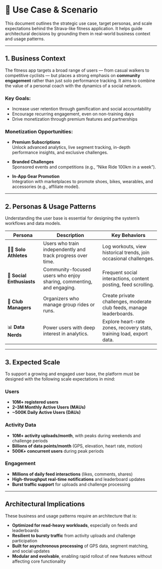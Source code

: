 # 🧭 Use Case & Scenario

This document outlines the strategic use case, target personas, and scale expectations behind the Strava-like fitness application. It helps guide architectural decisions by grounding them in real-world business context and usage patterns.

---

## 1. Business Context

The fitness app targets a broad range of users — from casual walkers to competitive cyclists — but places a strong emphasis on **community engagement** rather than just solo performance tracking. It aims to combine the value of a personal coach with the dynamics of a social network.

### Key Goals:

- Increase user retention through gamification and social accountability
- Encourage recurring engagement, even on non-training days
- Drive monetization through premium features and partnerships

### Monetization Opportunities:

- **Premium Subscriptions**  
  Unlock advanced analytics, live segment tracking, in-depth performance insights, and exclusive challenges.

- **Branded Challenges**  
  Sponsored events and competitions (e.g., “Nike Ride 100km in a week”).

- **In-App Gear Promotion**  
  Integration with marketplaces to promote shoes, bikes, wearables, and accessories (e.g., affiliate model).

---

## 2. Personas & Usage Patterns

Understanding the user base is essential for designing the system’s workflows and data models.

| Persona | Description | Key Behaviors |
|--------|-------------|----------------|
| 🏃‍♂️ **Solo Athletes** | Users who train independently and track progress over time. | Log workouts, view historical trends, join occasional challenges. |
| 👥 **Social Enthusiasts** | Community-focused users who enjoy sharing, commenting, and engaging. | Frequent social interactions, content posting, feed scrolling. |
| 📅 **Club Managers** | Organizers who manage group rides or runs. | Create private challenges, moderate club feeds, manage leaderboards. |
| 📊 **Data Nerds** | Power users with deep interest in analytics. | Explore heart-rate zones, recovery stats, training load, export data. |

---

## 3. Expected Scale

To support a growing and engaged user base, the platform must be designed with the following scale expectations in mind:

### Users

- **10M+ registered users**
- **2–3M Monthly Active Users (MAUs)**
- **~500K Daily Active Users (DAUs)**

### Activity Data

- **10M+ activity uploads/month**, with peaks during weekends and challenge periods
- **Billions of data points/month** (GPS, elevation, heart rate, motion)
- **500K+ concurrent users** during peak periods

### Engagement

- **Millions of daily feed interactions** (likes, comments, shares)
- **High-throughput real-time notifications** and leaderboard updates
- **Burst traffic support** for uploads and challenge processing

---

## Architectural Implications

These business and usage patterns require an architecture that is:

- **Optimized for read-heavy workloads**, especially on feeds and leaderboards
- **Resilient to bursty traffic** from activity uploads and challenge participation
- **Built for asynchronous processing** of GPS data, segment matching, and social updates
- **Modular and evolvable**, enabling rapid rollout of new features without affecting core functionality


